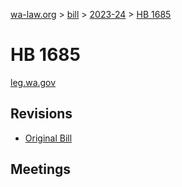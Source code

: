 [wa-law.org](/) > [bill](/bill/) > [2023-24](/bill/2023-24/) > [HB 1685](/bill/2023-24/hb/1685/)

# HB 1685
[leg.wa.gov](https://app.leg.wa.gov/billsummary?BillNumber=1685&Year=2023&Initiative=false)

## Revisions
* [Original Bill](1/)

## Meetings
